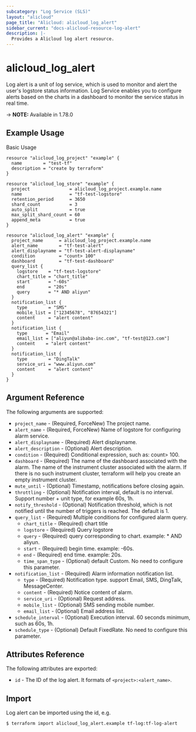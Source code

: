 ```yaml
---
subcategory: "Log Service (SLS)"
layout: "alicloud"
page_title: "Alicloud: alicloud_log_alert"
sidebar_current: "docs-alicloud-resource-log-alert"
description: |-
  Provides a Alicloud log alert resource.
---
```


# alicloud\_log\_alert

Log alert is a unit of log service, which is used to monitor and alert the user's logstore status information. 
Log Service enables you to configure alerts based on the charts in a dashboard to monitor the service status in real time.

-> **NOTE:** Available in 1.78.0

## Example Usage

Basic Usage

```
resource "alicloud_log_project" "example" {
  name        = "test-tf"
  description = "create by terraform"
}

resource "alicloud_log_store" "example" {
  project               = alicloud_log_project.example.name
  name                  = "tf-test-logstore"
  retention_period      = 3650
  shard_count           = 3
  auto_split            = true
  max_split_shard_count = 60
  append_meta           = true
}

resource "alicloud_log_alert" "example" {
  project_name      = alicloud_log_project.example.name
  alert_name        = "tf-test-alert"
  alert_displayname = "tf-test-alert-displayname"
  condition         = "count> 100"
  dashboard         = "tf-test-dashboard"
  query_list {
    logstore    = "tf-test-logstore"
    chart_title = "chart_title"
    start       = "-60s"
    end         = "20s"
    query       = "* AND aliyun"
  }
  notification_list {
    type        = "SMS"
    mobile_list = ["12345678", "87654321"]
    content     = "alert content"
  }
  notification_list {
    type       = "Email"
    email_list = ["aliyun@alibaba-inc.com", "tf-test@123.com"]
    content    = "alert content"
  }
  notification_list {
    type        = "DingTalk"
    service_uri = "www.aliyun.com"
    content     = "alert content"
  }
}
```
## Argument Reference

The following arguments are supported:

* `project_name` - (Required, ForceNew) The project name.
* `alert_name` - (Required, ForceNew) Name of logstore for configuring alarm service.
* `alert_displayname` - (Required) Alert displayname.
* `alert_description` - (Optional) Alert description.
* `condition` - (Required) Conditional expression, such as: count> 100.
* `dashboard` - (Required) The name of the dashboard associated with the alarm. The name of the instrument cluster associated with the alarm. If there is no such instrument cluster, terraform will help you create an empty instrument cluster.
* `mute_until` - (Optional) Timestamp, notifications before closing again.
* `throttling` - (Optional) Notification interval, default is no interval. Support number + unit type, for example 60s, 1h.
* `notify_threshold` - (Optional) Notification threshold, which is not notified until the number of triggers is reached. The default is 1.
* `query_list` - (Required) Multiple conditions for configured alarm query.
    * `chart_title` - (Required) chart title
    * `logstore` - (Required) Query logstore
    * `query` - (Required) query corresponding to chart. example: * AND aliyun.
    * `start` - (Required) begin time. example: -60s.
    * `end` - (Required) end time. example: 20s.
    * `time_span_type` - (Optional) default Custom. No need to configure this parameter.
* `notification_list` - (Required) Alarm information notification list.
    * `type` - (Required) Notification type. support Email, SMS, DingTalk, MessageCenter.
    * `content` - (Required) Notice content of alarm.
    * `service_uri` - (Optional) Request address.
    * `mobile_list` - (Optional) SMS sending mobile number.
    * `email_list` - (Optional) Email address list.   
* `schedule_interval` - (Optional) Execution interval. 60 seconds minimum, such as 60s, 1h.
* `schedule_type` - (Optional)  Default FixedRate. No need to configure this parameter.

## Attributes Reference

The following attributes are exported:

*  `id` - The ID of the log alert. It formats of `<project>:<alert_name>`.

## Import

Log alert can be imported using the id, e.g.

```
$ terraform import alicloud_log_alert.example tf-log:tf-log-alert
```
